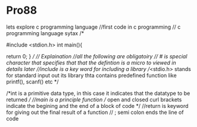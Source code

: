 # Pro88 
lets explore c programming language
//first code in c programming 
// c programming language sytax
/*

#include <stdion.h>
 int main(){
 
 return 0;
 }
*/
        // Explaination
        //all the following are obligatoiry
// # is special character that specifies that that the defintion is a micro to viewed in details later 
//include is a key word for including a  library
/*<stdio.h> stands for standard input out its  library thta contains predefined function like printf(), scanf() etc 
*/

/*int is a primitive data type, in this case it indicates that the datatype to be returned */ 
//main is a principle function 
/* open and closed curl brackets indicate the begining and the end of a block of code */
//return is keyword for giving out the final result of a function 
// ; semi colon ends the line of code 
